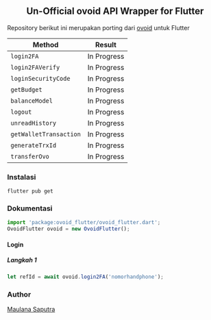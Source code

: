 ## <center>Un-Official ovoid API Wrapper for Flutter</center>
Repository berikut ini merupakan porting dari [ovoid](https://github.com/lintangtimur/ovoid/) untuk Flutter

| Method  | Result  |
|---|---|
| `login2FA`  | In Progress |
| `login2FAVerify`  | In Progress |
| `loginSecurityCode`  | In Progress  |
| `getBudget`  | In Progress  |
| `balanceModel`  | In Progress  |
| `logout`  | In Progress  |
| `unreadHistory`  | In Progress  |
| `getWalletTransaction`  | In Progress  |
| `generateTrxId`  | In Progress  |
| `transferOvo`  | In Progress  |

### Instalasi

`flutter pub get`

### Dokumentasi
```js
import 'package:ovoid_flutter/ovoid_flutter.dart';
OvoidFlutter ovoid = new OvoidFlutter();
```
#### Login
##### Langkah 1
```js
let refId = await ovoid.login2FA('nomorhandphone');
```

### Author

[Maulana Saputra](mailto:maulanasaputra11091082@gmail.com)
